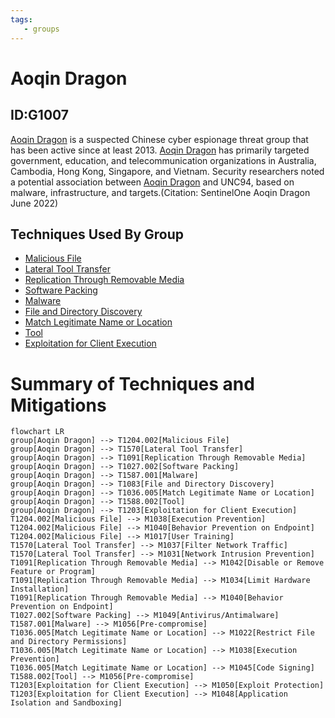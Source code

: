 ```yaml
---
tags:
   - groups
---
```

# Aoqin Dragon
## ID:G1007
[Aoqin Dragon](/mitre/groups/G1007) is a suspected Chinese cyber espionage threat group that has been active since at least 2013. [Aoqin Dragon](/mitre/groups/G1007) has primarily targeted government, education, and telecommunication organizations in Australia, Cambodia, Hong Kong, Singapore, and Vietnam. Security researchers noted a potential association between [Aoqin Dragon](/mitre/groups/G1007) and UNC94, based on malware, infrastructure, and targets.(Citation: SentinelOne Aoqin Dragon June 2022)
## Techniques Used By Group
* [Malicious File](techniques/T1204/002)
* [Lateral Tool Transfer](techniques/T1570)
* [Replication Through Removable Media](techniques/T1091)
* [Software Packing](techniques/T1027/002)
* [Malware](techniques/T1587/001)
* [File and Directory Discovery](techniques/T1083)
* [Match Legitimate Name or Location](techniques/T1036/005)
* [Tool](techniques/T1588/002)
* [Exploitation for Client Execution](techniques/T1203)

# Summary of Techniques and Mitigations
```mermaid
flowchart LR
group[Aoqin Dragon] --> T1204.002[Malicious File]
group[Aoqin Dragon] --> T1570[Lateral Tool Transfer]
group[Aoqin Dragon] --> T1091[Replication Through Removable Media]
group[Aoqin Dragon] --> T1027.002[Software Packing]
group[Aoqin Dragon] --> T1587.001[Malware]
group[Aoqin Dragon] --> T1083[File and Directory Discovery]
group[Aoqin Dragon] --> T1036.005[Match Legitimate Name or Location]
group[Aoqin Dragon] --> T1588.002[Tool]
group[Aoqin Dragon] --> T1203[Exploitation for Client Execution]
T1204.002[Malicious File] --> M1038[Execution Prevention]
T1204.002[Malicious File] --> M1040[Behavior Prevention on Endpoint]
T1204.002[Malicious File] --> M1017[User Training]
T1570[Lateral Tool Transfer] --> M1037[Filter Network Traffic]
T1570[Lateral Tool Transfer] --> M1031[Network Intrusion Prevention]
T1091[Replication Through Removable Media] --> M1042[Disable or Remove Feature or Program]
T1091[Replication Through Removable Media] --> M1034[Limit Hardware Installation]
T1091[Replication Through Removable Media] --> M1040[Behavior Prevention on Endpoint]
T1027.002[Software Packing] --> M1049[Antivirus/Antimalware]
T1587.001[Malware] --> M1056[Pre-compromise]
T1036.005[Match Legitimate Name or Location] --> M1022[Restrict File and Directory Permissions]
T1036.005[Match Legitimate Name or Location] --> M1038[Execution Prevention]
T1036.005[Match Legitimate Name or Location] --> M1045[Code Signing]
T1588.002[Tool] --> M1056[Pre-compromise]
T1203[Exploitation for Client Execution] --> M1050[Exploit Protection]
T1203[Exploitation for Client Execution] --> M1048[Application Isolation and Sandboxing]
```